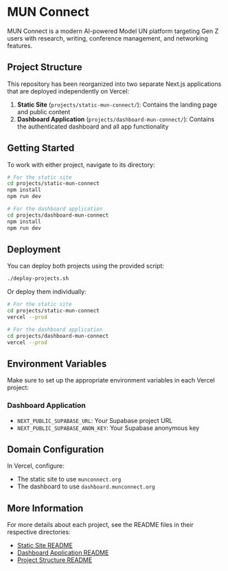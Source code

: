 # MUN Connect

MUN Connect is a modern AI-powered Model UN platform targeting Gen Z users with research, writing, conference management, and networking features.

## Project Structure

This repository has been reorganized into two separate Next.js applications that are deployed independently on Vercel:

1. **Static Site** (`projects/static-mun-connect/`): Contains the landing page and public content
2. **Dashboard Application** (`projects/dashboard-mun-connect/`): Contains the authenticated dashboard and all app functionality

## Getting Started

To work with either project, navigate to its directory:

```bash
# For the static site
cd projects/static-mun-connect
npm install
npm run dev

# For the dashboard application
cd projects/dashboard-mun-connect
npm install
npm run dev
```

## Deployment

You can deploy both projects using the provided script:

```bash
./deploy-projects.sh
```

Or deploy them individually:

```bash
# For the static site
cd projects/static-mun-connect
vercel --prod

# For the dashboard application
cd projects/dashboard-mun-connect
vercel --prod
```

## Environment Variables

Make sure to set up the appropriate environment variables in each Vercel project:

### Dashboard Application
- `NEXT_PUBLIC_SUPABASE_URL`: Your Supabase project URL
- `NEXT_PUBLIC_SUPABASE_ANON_KEY`: Your Supabase anonymous key

## Domain Configuration

In Vercel, configure:
- The static site to use `munconnect.org`
- The dashboard to use `dashboard.munconnect.org`

## More Information

For more details about each project, see the README files in their respective directories:

- [Static Site README](./projects/static-mun-connect/README.md)
- [Dashboard Application README](./projects/dashboard-mun-connect/README.md)
- [Project Structure README](./projects/README.md) 